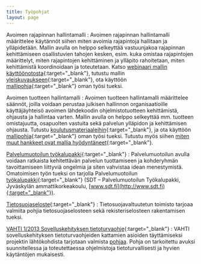```yaml
---
title: Työpohjat
layout: page
---
```


Avoimen rajapinnan hallintamalli
: Avoimen rajapinnan hallintamalli määrittelee käytännöt siihen miten avoimia rajapintoja hallitaan ja ylläpidetään. Mallin avulla on helppo selkeyttää vastuunjakoa rajapinnan kehittämiseen osallistuvien tahojen kesken, esim. kuka omistaa rajapintojen määrittelyt, miten rajapintojen kehittäminen ja ylläpito rahoitetaan, miten kehittämistä koordinoidaan ja toteutetaan. Katso [webinaari mallin käyttöönotosta](https://connect.funet.fi/p2zrbz8qm3m/){:target="_blank"}, tutustu mallin [yleiskuvaukseen](docs/Avoimen_rajapinnan-hallinnan-YLEISKUVAUS-v1.0.doc){:target="_blank"}, ota käyttöön [mallipohja](docs/xxx_rajapinnanhallintasuunnitelma-MALLIPOHJA-v1.0.doc){:target="_blank"} oman työsi tueksi.

Avoimen tuotteen hallintamalli
: Avoimen tuotteen hallintamalli määrittelee säännöt, joilla voidaan perustaa julkisen hallinnon organisaatioille käyttäjäyhteisö avoimen lähdekoodin ohjelmistotuotteen kehittämistä, ohjausta ja hallintaa varten. Mallin avulla on helppo selkeyttää mm. tuotteen omistajuutta, osapuolten vastuita sekä palvelun ylläpidon ja kehittämisen ohjausta. Tutustu [koulutusmateriaaleihin](avoimentuotteenhallintamalli.html){:target="_blank"}, ja ota käyttöön [mallipohja](docs/JulkICTLab_Tuotteenhallintasuunnitelma-dokumenttipohja_final.doc){:target="_blank"} oman työsi tueksi. Tutustu myös siihen [miten muut hankkeet ovat mallia hyödyntäneet](https://wiki.julkict.fi/julkict/projektit/avoimen-tuotteen-hallinta){:target="_blank"}.

[Palvelumuotoilun työkalupakki](http://www.sdt.fi){:target="_blank"}
: Palvelumuotoilun avulla voidaan ratkaista kehitettävän palvelun tuottamiseen ja kohderyhmän tavoittamiseen liittyviä ongelmia ja siten vahvistaa idean menestymistä. Omatoimisen työn tueksi on tarjolla Palvelumuotoilun [työkalupakki](docs/ServiceDesignToolkit1.pdf){:target="_blank"} (SDT – Palvelumuotoilun Työkalupakki, Jyväskylän ammattikorkeakoulu, [www.sdt.fi](http://www.sdt.fi){:target="_blank"}).

[Tietosuojaseloste](http://www.tietosuoja.fi/fi/index/materiaalia/lomakkeet/rekisteri-jatietosuojaselosteet.html){:target="_blank"}
: Tietosuojavaltuutetun toimisto tarjoaa valmiita pohjia tietosuojaselosteen sekä rekisteriselosteen rakentamisen tueksi.

[VAHTI 1/2013 Sovelluskehityksen tietoturvaohje](https://www.vahtiohje.fi/web/guest/vahti-1/2013-sovelluskehityksen-tietoturvaohje){:target="_blank"}
: VAHTI sovelluskehityksen tietoturvaohjeiden kattamien asioiden täyttämiseksi projektin lähtökohdista tarjotaan valmista [pohjaa](docs/VAHTI_SoftwareDevelopmentPlan_v1.0.docx). Pohja on tarkoitettu avuksi suunnitellessa ja toteutettaessa ohjelmistoja tietoturvallisesti ja hyvien käytäntöjen mukaisesti.
